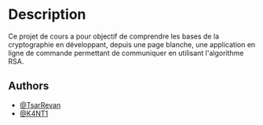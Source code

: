 # Description

Ce projet de cours a pour objectif de comprendre les bases de la cryptographie en développant, depuis une page blanche, une application en ligne de commande permettant de communiquer en utilisant l'algorithme RSA.





## Authors

- [@TsarRevan](https://github.com/TsarRevan)
- [@K4NT1](https://github.com/K4NT1)

